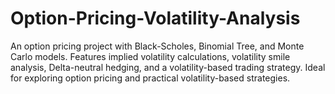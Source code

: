 # Option-Pricing-Volatility-Analysis
An option pricing project with Black-Scholes, Binomial Tree, and Monte Carlo models. Features implied volatility calculations, volatility smile analysis, Delta-neutral hedging, and a volatility-based trading strategy. Ideal for exploring option pricing and practical volatility-based strategies.
